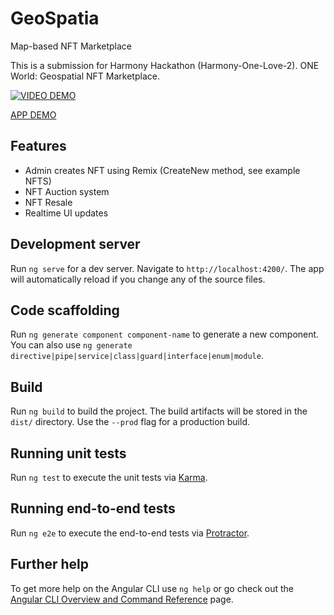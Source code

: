 # GeoSpatia

Map-based NFT Marketplace

This is a submission for Harmony Hackathon (Harmony-One-Love-2). ONE World: Geospatial NFT Marketplace.

[![VIDEO DEMO](https://img.youtube.com/vi/WV7UHb4XQ6Q/0.jpg)](https://www.youtube.com/watch?v=WV7UHb4XQ6Q)


[APP DEMO](https://thecyberd3m0n.gitlab.io/geo-spatia/)


## Features

- Admin creates NFT using Remix (CreateNew method, see example NFTS)
- NFT Auction system
- NFT Resale
- Realtime UI updates
## Development server

Run `ng serve` for a dev server. Navigate to `http://localhost:4200/`. The app will automatically reload if you change any of the source files.

## Code scaffolding

Run `ng generate component component-name` to generate a new component. You can also use `ng generate directive|pipe|service|class|guard|interface|enum|module`.

## Build

Run `ng build` to build the project. The build artifacts will be stored in the `dist/` directory. Use the `--prod` flag for a production build.

## Running unit tests

Run `ng test` to execute the unit tests via [Karma](https://karma-runner.github.io).

## Running end-to-end tests

Run `ng e2e` to execute the end-to-end tests via [Protractor](http://www.protractortest.org/).

## Further help

To get more help on the Angular CLI use `ng help` or go check out the [Angular CLI Overview and Command Reference](https://angular.io/cli) page.
